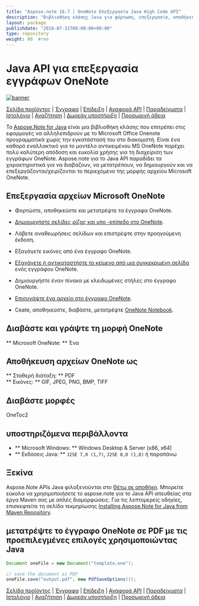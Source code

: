 ```yaml
---
title: "Aspose.note 18.7 | OneNote Επεξεργασία Java High Code API" 
description: "Βιβλιοθήκη κλάσης Java για φόρτωση, επεξεργασία, αποθήκευση και μετατροπή μορφών OneNote. Υποστηρίζει σελίδες, εικόνες, κείμενο, πίνακες, συνημμένα, ετικέτες, εργασίες, στυλ κειμένου και υπερσυνδέσεις." 
layout: package
publishdate: "2018-07-31T00:00:00+00:00"
type: repository
weight: 00	#rem
---
```


# Java API για επεξεργασία εγγράφων OneNote
[![banner](../aspose_note-for-java-banner.png)](./)

[Σελίδα προϊόντος](https://products.aspose.com/note/java) | [Έγγραφα](https://docs.aspose.com/note/java/) | [Επίδειξη](https://products.aspose.app/note/family) | [Αναφορά API](https://apireference.aspose.com/note/java) | [Παραδείγματα](https://github.com/aspose-note/Aspose.Note-for-Java) | [Ιστολόγιο](https://blog.aspose.com/category/note/) | [Αναζήτηση](https://search.aspose.com/) | [Δωρεάν υποστήριξη](https://forum.aspose.com/c/note) | [Προσωρινή άδεια](https://purchase.aspose.com/temporary-license)

Το [Aspose.Note for Java](https://products.aspose.com/note/java) είναι μια βιβλιοθήκη κλάσης που επιτρέπει στις εφαρμογές να αλληλεπιδρούν με το Microsoft Office Onenote προγραμματικά χωρίς την εγκατάστασή του στο διακομιστή. Είναι ένα καθαρό εναλλακτικό για το μοντέλο αντικειμένου MS OneNote παρέχει πολύ καλύτερη απόδοση και ευκολία χρήσης για τη διαχείριση των εγγράφων OneNote. Aspose.note για το Java API παραδίδει τα χαρακτηριστικά για να διαβάζουν, να μετατρέπουν, να δημιουργούν και να επεξεργάζονται/χειρίζονται το περιεχόμενο της μορφής αρχείου Microsoft OneNote.

## Επεξεργασία αρχείων Microsoft OneNote
- Φορτώστε, αποθηκεύστε και μετατρέψτε τα έγγραφα OneNote.

- [Δημιουργήστε σελίδες ρίζας και υπο -επίπεδο στο OneNote](https://docs.aspose.com/note/java/working-with-pages/).
- Λάβετε αναθεωρήσεις σελίδων και επιστρέψτε στην προηγούμενη έκδοση.
- Εξαγάγετε εικόνες από ένα έγγραφο OneNote.

- [Εξαγάγετε ή αντικαταστήστε το κείμενο από μια συγκεκριμένη σελίδα](https://docs.aspose.com/note/java/working-with-text/) ενός εγγράφου OneNote.
- Δημιουργήστε έναν πίνακα με κλειδωμένες στήλες στο έγγραφο OneNote.

- [Επισυνάψτε ένα αρχείο στο έγγραφο OneNote](https://docs.aspose.com/note/java/working-with-attachments/).

- Ceate, αποθηκεύστε, διαβάστε, μετατρέψτε [OneNote Notebook](https://docs.aspose.com/note/java/working-with-onenote-notebook/).

## Διαβάστε και γράψτε τη μορφή OneNote
** Microsoft OneNote: ** Ένα

## Αποθήκευση αρχείων OneNote ως
** Σταθερή διάταξη: ** PDF \
** Εικόνες: ** GIF, JPEG, PNG, BMP, TIFF

## Διαβάστε μορφές
OneToc2

## υποστηριζόμενα περιβάλλοντα
- ** Microsoft Windows: ** Windows Desktop & Server (x86, x64)
- ** Εκδόσεις Java: ** `J2SE 7,0 (1,7)`, `J2SE 8,0 (1,8)` ή παραπάνω

## Ξεκίνα

Aspose.Note APIs Java φιλοξενούνται στο [Θέτω σε αποθήκη](https://releases.aspose.com/note/java/). Μπορείτε εύκολα να χρησιμοποιήσετε το aspose.note για το Java API απευθείας στα έργα Maven σας με απλές διαμορφώσεις. Για τις λεπτομερείς οδηγίες, επισκεφτείτε τη σελίδα τεκμηρίωσης [Installing Aspose.Note for Java from Maven Repository](https://docs.aspose.com/note/java/installation/).

## μετατρέψτε το έγγραφο OneNote σε PDF με τις προεπιλεγμένες επιλογές χρησιμοποιώντας Java

```java
Document oneFile = new Document("template.one");

// save the document as PDF
oneFile.save("output.pdf", new PdfSaveOptions());
```

[Σελίδα προϊόντος](https://products.aspose.com/note/java) | [Έγγραφα](https://docs.aspose.com/note/java/) | [Επίδειξη](https://products.aspose.app/note/family) | [Αναφορά API](https://apireference.aspose.com/note/java) | [Παραδείγματα](https://github.com/aspose-note/Aspose.Note-for-Java) | [Ιστολόγιο](https://blog.aspose.com/category/note/) | [Αναζήτηση](https://search.aspose.com/) | [Δωρεάν υποστήριξη](https://forum.aspose.com/c/note) | [Προσωρινή άδεια](https://purchase.aspose.com/temporary-license)
